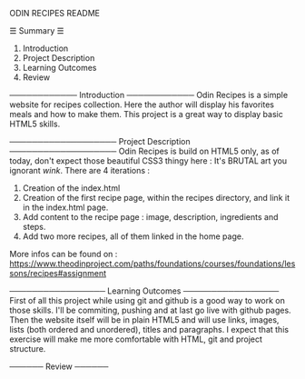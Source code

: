ODIN RECIPES README

☰ Summary ☰
1. Introduction
2. Project Description
3. Learning Outcomes
4. Review

────────────
Introduction
────────────
Odin Recipes is a simple website for recipes collection. Here the author will display his favorites meals and how to make them. This project is a great way to display basic HTML5 skills.

───────────────────
Project Description
───────────────────
Odin Recipes is build on HTML5 only, as of today, don't expect those beautiful CSS3 thingy here : It's BRUTAL art you ignorant *wink*.
There are 4 iterations :
1. Creation of the index.html
2. Creation of the first recipe page, within the recipes directory, and link it in the index.html page.
3. Add content to the recipe page : image, description, ingredients and steps.
4. Add two more recipes, all of them linked in the home page.

More infos can be found on : https://www.theodinproject.com/paths/foundations/courses/foundations/lessons/recipes#assignment

─────────────────
Learning Outcomes
─────────────────
First of all this project while using git and github is a good way to work on those skills. I'll be commiting, pushing and at last go live with github pages.
Then the website itself will be in plain HTML5 and will use links, images, lists (both ordered and unordered), titles and paragraphs.
I expect that this exercise will make me more comfortable with HTML, git and project structure.

──────
Review
──────
